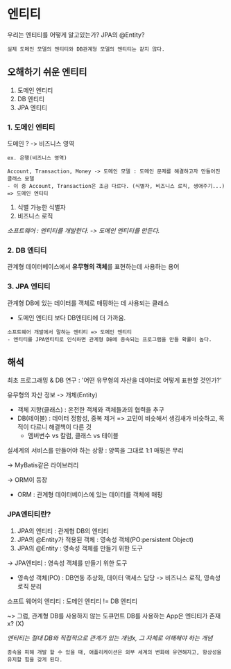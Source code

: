 # 엔티티
우리는 엔티티를 어떻게 알고있는가? JPA의 @Entity?
~~~
실제 도메인 모델의 엔티티와 DB관계형 모델의 엔티티는 같지 않다.
~~~

## 오해하기 쉬운 엔티티
1. 도메인 엔티티
2. DB 엔티티
3. JPA 엔티티

### 1. 도메인 엔티티
도메인 ? -> 비즈니스 영역
~~~
ex. 은행(비즈니스 영역)

Account, Transaction, Money -> 도메인 모델 : 도메인 문제를 해결하고자 만들어진 클래스 모델
- 이 중 Account, Transaction은 조금 다르다. (식별자, 비즈니스 로직, 생애주기...)
=> 도메인 엔티티
~~~
1. 식별 가능한 식별자
2. 비즈니스 로직

<i>소프트웨어 : 엔티티를 개발한다. -> 도메인 엔티티를 만든다.</i>

### 2. DB 엔티티
관계형 데이터베이스에서 <b>유무형의 객체</b>를 표현하는데 사용하는 용어

### 3. JPA 엔티티
관계형 DB에 있는 데이터를 객체로 매핑하는 데 사용되는 클래스
- 도메인 엔티티 보다 DB엔티티에 더 가까움.
~~~
소프트웨어 개발에서 말하는 엔티티 => 도메인 엔티티
- 엔티티를 JPA엔티티로 인식하면 관계형 DB에 종속되는 프로그램을 만들 확률이 높다.
~~~

## 해석
최초 프로그래밍 & DB 연구 : '어떤 유무형의 자산을 데이터로 어떻게 표현할 것인가?'

유무형의 자산 정보 -> 개체(Entity)
- 객체 지향(클래스) : 온전한 객체와 객체들과의 협력을 추구
- DB(테이블) : 데이터 정합성, 중복 제거
=> 고민이 비슷해서 생김새가 비슷하고, 목적이 다르니 해결책이 다른 것
    - 멤버변수 vs 칼럼, 클래스 vs 테이블

실세계의 서비스를 만들어야 하는 상황 : 양쪽을 그대로 1:1 매핑은 무리

-> MyBatis같은 라이브러리

-> ORM이 등장
- ORM : 관계형 데이터베이스에 있는 데이터를 객체에 매핑

### JPA엔티티란?
1. JPA의 엔티티 : 관계형 DB의 엔티티
2. JPA의 @Entity가 적용된 객체 : 영속성 객체(PO:persistent Object)
3. JPA의 @Entity : 영속성 객체를 만들기 위한 도구

-> JPA엔티티 : 영속성 객체를 만들기 위한 도구
- 영속성 객체(PO) : DB연동 추상화, 데이터 액세스 담당 -> 비즈니스 로직, 영속성 로직 분리

소프트 웨어의 엔티티 : 도메인 엔티티 != DB 엔티티

~> 그럼, 관계형 DB를 사용하지 않는 도큐먼트 DB를 사용하는 App은 엔티티가 존재 x? (X)

<i>엔티티는 절대 DB와 직접적으로 관계가 있는 개념x, 그 자체로 이해해야 하는 개념</i>
~~~
종속을 피해 개발 할 수 있을 때, 애플리케이션은 외부 세계의 변화에 유연해지고, 항상성을 유지할 힘을 갖게 된다.
~~~
